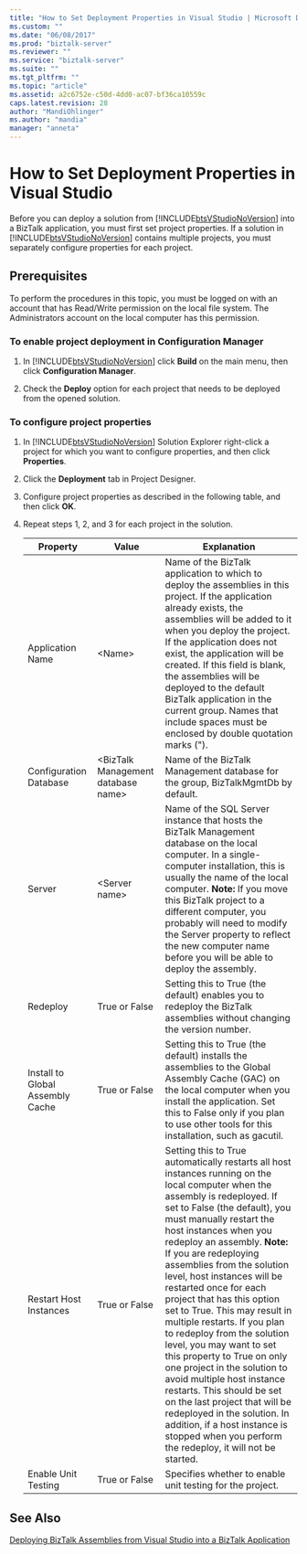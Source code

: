 ```yaml
---
title: "How to Set Deployment Properties in Visual Studio | Microsoft Docs"
ms.custom: ""
ms.date: "06/08/2017"
ms.prod: "biztalk-server"
ms.reviewer: ""
ms.service: "biztalk-server"
ms.suite: ""
ms.tgt_pltfrm: ""
ms.topic: "article"
ms.assetid: a2c6752e-c50d-4dd0-ac07-bf36ca10559c
caps.latest.revision: 28
author: "MandiOhlinger"
ms.author: "mandia"
manager: "anneta"
---
```

# How to Set Deployment Properties in Visual Studio
Before you can deploy a solution from [!INCLUDE[btsVStudioNoVersion](../includes/btsvstudionoversion-md.md)] into a BizTalk application, you must first set project properties. If a solution in [!INCLUDE[btsVStudioNoVersion](../includes/btsvstudionoversion-md.md)] contains multiple projects, you must separately configure properties for each project.  
  
## Prerequisites  
 To perform the procedures in this topic, you must be logged on with an account that has Read/Write permission on the local file system. The Administrators account on the local computer has this permission.  
  
### To enable project deployment in Configuration Manager  
  
1.  In [!INCLUDE[btsVStudioNoVersion](../includes/btsvstudionoversion-md.md)] click **Build** on the main menu, then click **Configuration Manager**.  
  
2.  Check the **Deploy** option for each project that needs to be deployed from the opened solution.  
  
### To configure project properties  
  
1.  In [!INCLUDE[btsVStudioNoVersion](../includes/btsvstudionoversion-md.md)] Solution Explorer right-click a project for which you want to configure properties, and then click **Properties**.  
  
2.  Click the **Deployment** tab in Project Designer.  
  
3.  Configure project properties as described in the following table, and then click **OK**.  
  
4.  Repeat steps 1, 2, and 3 for each project in the solution.  
  
    |Property|Value|Explanation|  
    |--------------|-----------|-----------------|  
    |Application Name|\<Name>|Name of the BizTalk application to which to deploy the assemblies in this project. If the application already exists, the assemblies will be added to it when you deploy the project. If the application does not exist, the application will be created. If this field is blank, the assemblies will be deployed to the default BizTalk application in the current group. Names that include spaces must be enclosed by double quotation marks (").|  
    |Configuration Database|\<BizTalk Management database name>|Name of the BizTalk Management database for the group, BizTalkMgmtDb by default.|  
    |Server|\<Server name>|Name of the SQL Server instance that hosts the BizTalk Management database on the local computer. In a single-computer installation, this is usually the name of the local computer. **Note:**  If you move this BizTalk project to a different computer, you probably will need to modify the Server property to reflect the new computer name before you will be able to deploy the assembly.|  
    |Redeploy|True or False|Setting this to True (the default) enables you to redeploy the BizTalk assemblies without changing the version number.|  
    |Install to Global Assembly Cache|True or False|Setting this to True (the default) installs the assemblies to the Global Assembly Cache (GAC) on the local computer when you install the application. Set this to False only if you plan to use other tools for this installation, such as gacutil.|  
    |Restart Host Instances|True or False|Setting this to True automatically restarts all host instances running on the local computer when the assembly is redeployed. If set to False (the default), you must manually restart the host instances when you redeploy an assembly. **Note:**  If you are redeploying assemblies from the solution level, host instances will be restarted once for each project that has this option set to True. This may result in multiple restarts. If you plan to redeploy from the solution level, you may want to set this property to True on only one project in the solution to avoid multiple host instance restarts. This should be set on the last project that will be redeployed in the solution. In addition, if a host instance is stopped when you perform the redeploy, it will not be started.|  
    |Enable Unit Testing|True or False|Specifies whether to enable unit testing for the project.|  
  
## See Also  
 [Deploying BizTalk Assemblies from Visual Studio into a BizTalk Application](../core/deploying-biztalk-assemblies-from-visual-studio-into-a-biztalk-application.md)